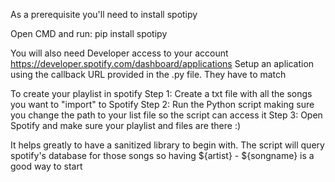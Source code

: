 As a prerequisite you'll need to install spotipy

Open CMD and run:
pip install spotipy

You will also need Developer access to your account
https://developer.spotify.com/dashboard/applications
Setup an aplication using the callback URL provided in the .py file. They have to match

To create your playlist in spotify
Step 1:
  Create a txt file with all the songs you want to "import" to Spotify
Step 2:
  Run the Python script making sure you change the path to your list file so the script can access it
Step 3:
  Open Spotify and make sure your playlist and files are there :)


It helps greatly to have a sanitized library to begin with. The script will query spotify's database for those songs so having ${artist} - ${songname} is a good way to start
